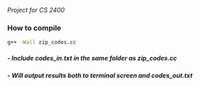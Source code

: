 *Project for CS 2400*

### How to compile
```sh
g++ -Wall zip_codes.cc
````

##### - Include codes_in.txt in the same folder as zip_codes.cc
##### - Will output results both to terminal screen and codes_out.txt
